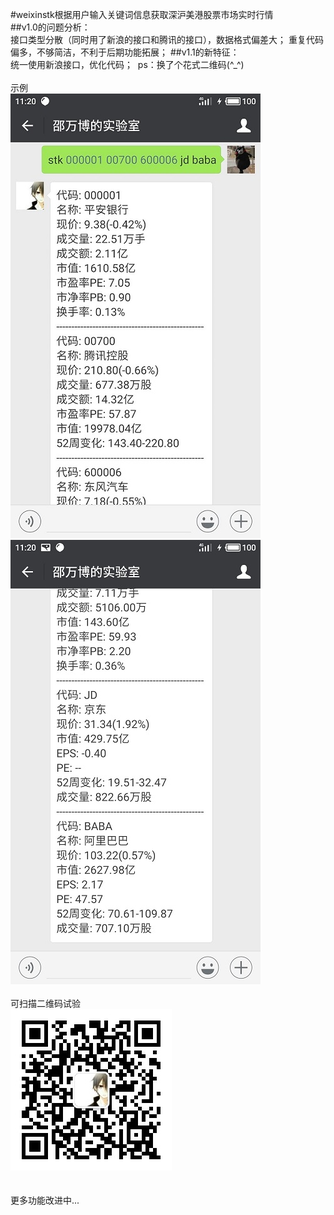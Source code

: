 #weixinstk根据用户输入关键词信息获取深沪美港股票市场实时行情<br>
##v1.0的问题分析：<br>
  接口类型分散（同时用了新浪的接口和腾讯的接口），数据格式偏差大；
  重复代码偏多，不够简洁，不利于后期功能拓展；
##v1.1的新特征：<br>
  统一使用新浪接口，优化代码；
  ps：换了个花式二维码(^_^)
<br>
<br>
示例<br>
![](https://github.com/Shaw-lib/weixinstk1.0/raw/master/example1.jpg "实例")  <br>
![](https://github.com/Shaw-lib/weixinstk1.0/raw/master/example2.jpg "实例")  <br>
<br>可扫描二维码试验
<br>
![](https://github.com/Shaw-lib/weixinstk1.0/raw/master/微信公众号.jpg "实例")  <br>
<br>
<br>
更多功能改进中...
